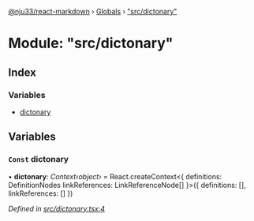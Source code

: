 [@nju33/react-markdown](../README.md) › [Globals](../globals.md) › ["src/dictonary"](_src_dictonary_.md)

# Module: "src/dictonary"

## Index

### Variables

* [dictonary](_src_dictonary_.md#const-dictonary)

## Variables

### `Const` dictonary

• **dictonary**: *Context‹object›* = React.createContext<{
  definitions: DefinitionNodes
  linkReferences: LinkReferenceNode[]
}>({ definitions: [], linkReferences: [] })

*Defined in [src/dictonary.tsx:4](https://github.com/nju33/react-markdown/blob/3889a1e/src/dictonary.tsx#L4)*
